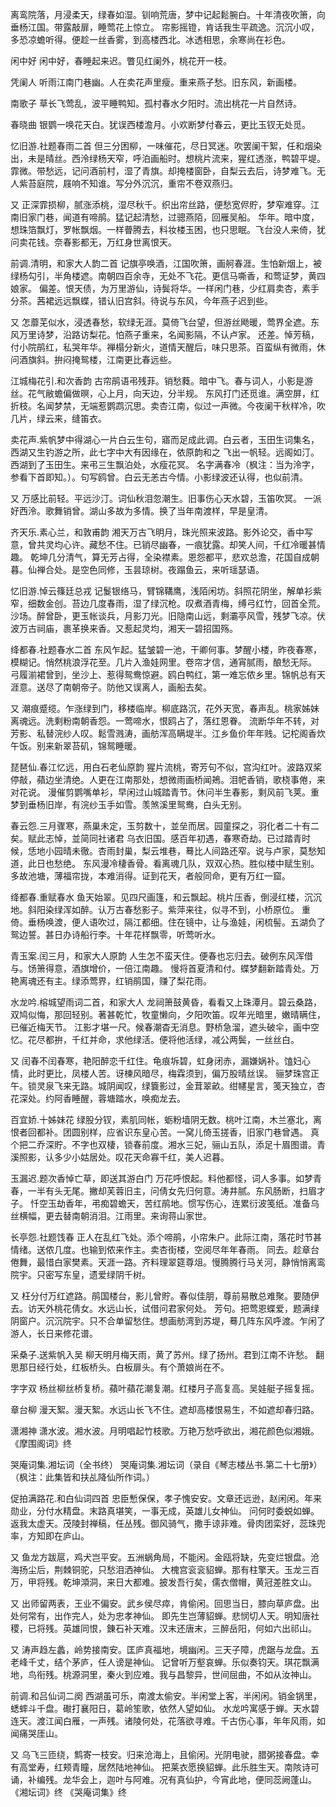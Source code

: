 <!-- { "loadSidebar": true } -->
离鸾院落，月浸柔天，绿春如湿。钏响荒唐，梦中记起鬆腕白。十年清夜吹箫，向垂杨江国。带露敲扉，睡莺花上惊立。 帘影摇镫，肯话我生平疏逸。沉沉小叹，多恐凉蟾听得。便趁一丝香雾，到高楼西北。冰透相思，余寒尚在衫色。

闲中好
闲中好，春睡起来迟。瞥见红阑外，桃花开一枝。

凭阑人
听雨江南门巷幽。人在卖花声里瘦。重来燕子愁。旧东风，新画楼。

南歌子
草长飞莺乱，波平睡鸭知。孤村春水夕阳时。流出桃花一片自然诗。

春晓曲
银鹦一唤花天白。犹误西楼澹月。小欢断梦付春云，更比玉钗无处觅。

忆旧游.社题春雨二首
但三分困柳，一味催花，尽日冥迷。吹罢阑干絮，任和烟染出，未是晴丝。西泠绿杨天窄，呼泊画船时。想桃片流来，猩红透涨，鸭碧平堤。 霏微。带愁远，记问酒前村，湿了青旗。却掩楼窗卧，自梨云去后，诗梦难飞。无人紫苔庭院，屐响不知谁。写分外沉沉，重帘不卷双燕归。

又
正深霏损柳，腻涨添桃，湿尽秋千。织出帘丝路，便愁宽侭貯，梦窄难穿。江南旧家门巷，闻道有啼鹃。猛记起清愁，过骢燕陌，回雁吴船。 华年。暗中度，想珠箔飘灯，罗帐飘烟。一样瞢腾去，料妆楼玉困，也只思眠。飞台没人来倚，犹问卖花钱。奈春影都无，万红身世离恨天。

前调.清明，和家大人韵二首
记旗亭唤酒，江国吹箫，画舸春涯。生怕新烟上，被绿杨勾引，半角楼遮。南朝四百余寺，无处不飞花。更信马嘶香，和莺证梦，黄四娘家。 偏差。恨天债，为万里游仙，诗鬓将华。一样闲门巷，少红肩卖杏，素手分茶。茜裙远远飘蝶，错认旧宫斜。待说与东风，今年燕子迟到些。

又
怎蘼芜似水，浸透春愁，软绿无涯。莫倚飞台望，但游丝飏暖，莺界全遮。东风万里诗梦，沿路访梨花。怕燕子重来，名闻影隔，不认卢家。 还差。悼芳稿，付小院鹃红，私哭年华。禅榻分新火，道情天醒后，味只思茶。百蛮纵有微雨，休问酒旗斜。拚闷掩鸳楼，江南更比春远些。

江城梅花引.和次香韵
古帘鹃语弔残菲。销愁蕤。暗中飞。春与词人，小影是游丝。花气敝蟾偏做暝，心上月，向天边，分半规。 东风打门还觅谁。满空屏，红折枝。名闻梦禁，无端惹鹦鹉沉思。卖杏江南，似过一声微。今夜阑干秋样冷，吹几片，绿云来，缝笛衣。

卖花声.紫帆梦中得湖心一片白云生句，寤而足成此调。白云者，玉田生词集名，西湖又生钓游之所，此七字中大有因缘在，依原韵和之
飞出一帆轻。远阁如汀。西湖到了玉田生。来弔三生飘泊处，水瘦花冥。 名字满春冷（枫注：当为泠字，参看下首即知。）。句写鸥曾。白云无恙古今情。小影绿波还认得，也似前清。

又
万感比前轻。平远沙汀。词仙秋泪忽潮生。旧事伤心天水碧，玉笛吹冥。 一派好西泠。歌舞销曾。湖山多故为多情。换了当年南渡样，早是皇清。

齐天乐.素心兰，和敦甫韵
湘天万古飞明月，珠光照来波路。影外论交，香中写意，曾共灵均心许。藏愁不住。已销尽幽春，一痕犹露。却笑人间，千红冷暖甚情趣。 乾坤几分清气，算无芳占得，全染襟素。恩怨都平，悲欢总澹，花国自成朝暮。仙禅合处。是空色同修，玉昙琼树。夜蹋鱼云，来听瑶瑟语。

忆旧游.悼云篠廷总戎
记鬉银络马，臂锦鞲鹰，浅陌闲坊。斜照花阴坐，解单衫紫窄，细数金创。苔边几度春雨，湿了绿沉枪。叹煮酒青梅，缚弓红竹，回首全荒。 沙场。醉曾卧，更玉帐谈兵，月影刀光。旧隐南山远，剩灞亭风雪，残梦飞凉。伏波万古祠庙，裹革换来香。又惹起灵均，湘天一碧招国殇。

绛都春.社题春水二首
东风乍起。猛皱碧一池，干卿何事。梦醒小楼，昨夜春寒，模糊记。悄然桃浪浮花至。几片入渔娃网里。卷帘才信，通宵腻雨，酿愁无际。 弓履湔裙曾到，坐沙上、惹得鸳鸯惊避。鸥白鸭红，第一难忘侬乡里。锦帆总有天涯意。送尽了南朝帝子。防他又误离人，画船去矣。

又
潮痕蹙缆。乍涨绿到门，移楼临岸。柳底路沉，花外天宽，春声乱。桃家姊妹离魂远。洗剩粉南朝香怨。一莺啼水，恨鸥占了，落红恩眷。 流断华年不转，对芳影、私替浣纱人叹。鬆雪溅涛，画舫浑高瞒堤半。江乡鱼价年年贱。记柁阁香炊午饭。别来新翠苔矶，锦鸳睡暖。

琵琶仙.春江忆远，用白石老仙原韵
猩片流桃，寄芳句不似，宫沟红叶。波路双桨停敲，蘋边坐清绝。人更在江南那处，想微雨画桥闻鴂。泪帊香销，歌桡事倦，来对花说。 漫催剪鹦嘴单衫，早闲过山城踏青节。休问半生春影，剩风前飞荚。重梦到垂杨旧岸，有浣纱玉手如雪。羡煞溪里鸳鸯，白头无别。

春云怨.三月骤寒，燕巢未定，玉剪数十，並垒而居。园童探之，羽化者二十有二矣。赋此志悼，並简同社诸君
乌衣旧国。感百年初遇，春寒奇劫。已过踏青时候，恁地小园晴未徹。杏雨封巢，梨云堆巷，蓦比人间路还窄。说与卢家，莫愁知道，此日也愁绝。 东风漫冷棲香骨。看离魂几队，双双心热。胜似楼中赋生别。多故池塘，薄福帘拢，本难消得。证到花天，者般同命，更有万红一窟。

绛都春.重赋春水
鱼天始翠。见四尺画篷，和云飘起。桃片压香，倒浸红楼，沉沉地。斜阳染绿浑如醉。认万古春愁影子。紫萍来往，似寻不到，小桥原位。 重倚。垂杨唤渡，便人语吹过，隔江都细。住在镜中，让与渔娃，闲梳髻。五湖负了鸳边誓。甚日办诗船行李。十年花样飘零，听莺听水。

青玉案.闰三月，和家大人原韵
人生怎不蛮天住。便春也忘归去。破例东风浑借与。饧箫得意，酒旗增价，一倍江南趣。 慢将首夏清和付。蝶梦翻新踏青处。万艳离魂还有主。绿添莺界，红销鹃国，赚了梨花雨。

水龙吟.榕城望雨词二首，和家大人
龙祠箫鼓黄昏，看看又上珠潭月。碧云桑路，双鸠似悔，那回轻别。著甚乾忙，牧童懒向，夕阳吹笛。叹年光暗里，嫩晴瞒住，已催近梅天节。 江影才堪一尺。候春潮杳无消息。野桥急溜，遮头破伞，画中空忆。花尽都拚，千红并命，求他绿活。便将他活绿，减公两鬓，一丝丝白。

又
闰春不闰春寒，艳阳醉恋千红住。龟痕坼碧，虹身闭赤，漏嫌娲补。馌妇心情，此时更比，凤楼人苦。讶楝风暗尽，梅霖须到，偏万股晴丝误。 骊梦珠宫正午。锁灵泉飞来无路。城阴闻叹，绿簔影过，金茸翠畝。绀幰星言，笺天独立，杏花深处。约阿香睡醒，蓉塘踏水，唤痴龙去。

百宜娇.十姊妹花
绿股分钗，素肌同帐，蛎粉墙阴无数。桃叶江南，木兰塞北，离恨者回都补。团圆别样，应省识东皇心苦。一窝儿倚玉搓香，旧家门巷曾遇。 真个把二乔深貯。不字也双棲，锁春前度。湘水三妃，骊山五队，添足十眉图谱。青溪照影，认多少小姑居处。叹花天命寡千红，美人迟暮。

玉漏迟.题次香悼亡草，即送其游白门
万花呼恨起。料他都怪，词人多事。如梦青春，一半有头无尾。撇却芙蓉旧主，问倩女先归何意。涛井腻。东风肠断，扫眉才子。 忏空玉劫香年，弔痴碧蟾天，苦红鹃地。惯写伤心，连累衍波笺纸。准备乌丝横幅，更去替南朝消泪。江雨里。来询蒋山家世。

长亭怨.社题饯春
正人在乱红飞处。添个啼鹃，小帘朱户。此际江南，落花时节甚情绪。送侬几度。也输到侬来作主。卖杏街楼，空阅尽年年春雨。 同去。趁章台倦舞，最惜白家樊素。天涯一路。齐料理翠筵尊俎。慢腾腾行马关河，静悄悄离鸾院宇。只密写东皇，遗爱绿阴千树。

又
枉分付万红遮路。鹃国楼台，影儿曾貯。春似佳朋，尊前易散总难聚。要随伊去。访天外桃花倩女。水远山长，试借问君家何处。 芳句。把莺恩蝶爱，题满绿阴窗户。沉沉院宇。只不合单留愁住。想画舫湾到苏堤，蓦几阵东风呼渡。乍闲了游人，长日来修花谱。

采桑子.送紫帆入吴
柳天明月梅天雨，黄了苏州。绿了扬州。君到江南不许愁。 翻思那日经行处，红板桥头。白板扉头。有个萧娘尚在不。

字字双
杨丝柳丝桥复桥。蘋叶蘋花潮复潮。红楼月子高复高。吴娃艇子摇复摇。

章台柳
漫天絮。漫天絮。水远山长飞不住。遮却高楼恨易生，不如遮却春归路。

潇湘神
潇水波。湘水波。月明唱起竹枝歌。万艳万愁呼欲出，湘花颜色似湘娥。
《摩围阁词》终

哭庵词集.湘坛词（全书终）
哭庵词集.湘坛词（录自《琴志楼丛书.第二十七册》）（枫注：此集皆和扶乩降仙所作词。）

促拍满路花.和白仙词四首
忠臣慙保保，孝子愧安安。文章还远逊，赵闲闲。年来勋业，分付水精盘。末路真堪笑，一事无成，英雄儿女神仙。 问何时委蜕如蝉。返我太虚天。茂陵封禅稿，任丛残。御风骑气，撒手谅非难。骨肉团栾好，蕊珠兜率，方知即在庐山。

又
鱼龙方跋扈，鸡犬岂平安。五洲蜗角局，不能闲。金瓯将缺，先变烂银盘。沧海扬尘后，荆棘铜驼，只愁泪洒神仙。 大槐宫衮衮貂蝉。那有柱擎天。玉龙三百万，甲将残。乾坤澒洞，来日大都难。披发吾行矣，儒衣僧帽，黄冠差胜文山。

又
出师留两表，王业不偏安。武乡侯尽瘁，肯偷闲。回思当日，膝向草庐盘。出处何常有，出作完人，处为忠孝神仙。 即先生岂薄貂蝉。悲悯切人天。明知唐社稷，已将残。英雄同恨，錬石补天难。汉末还唐末，三醉岳阳，何如六出祁山。

又
涛声趋左蠡，岭势接南安。匡庐真福地，境幽闲。三天子障，虎踞与龙盘。五老峰千丈，结个茅庐，任人谤是神仙。 记曾听万壑哀蝉。乐似奏钧天。琪花飘满地，鸟衔残。桃源洞里，秦火到应难。我与昌黎异，世间屈曲，不如从汝神山。

前调.和吕仙词二阕
西湖虽可乐，南渡太偷安。半闲堂上客，半闲闲。销金锅里，蟋蟀斗千盘。礮打襄阳日，葛岭笙歌，依然人望如仙。 水龙吟寓感于蝉。天水碧连天。渡江闻白雁，一声残。诸陵何处，花落欲寻难。千古伤心事，年年风雨，如闻痛哭厓山。

又
乌飞三匝绕，鹪寄一枝安。归来沧海上，且偷闲。光阴电驶，腊粥接春盘。幸有高堂寿，红颊青瞳，居然陆地神仙。 把莱衣愿换貂蝉。此乐胜生天。南陔诗可诵，补编残。龙华会上，迦叶与阿难。况有真仙护，今宵此地，便同蕊阙蓬山。
《湘坛词》终
《哭庵词集》终
